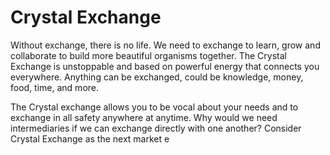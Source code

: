 # Crystal Exchange

Without exchange, there is no life. We need to exchange to learn, grow and collaborate to build more beautiful organisms together. The Crystal Exchange is unstoppable and based on powerful energy that connects you everywhere. Anything can be exchanged, could be knowledge, money, food, time, and more.

The Crystal exchange allows you to be vocal about your needs and to exchange in all safety anywhere at anytime. Why would we need intermediaries if we can exchange directly with one another? Consider Crystal Exchange as the next market e